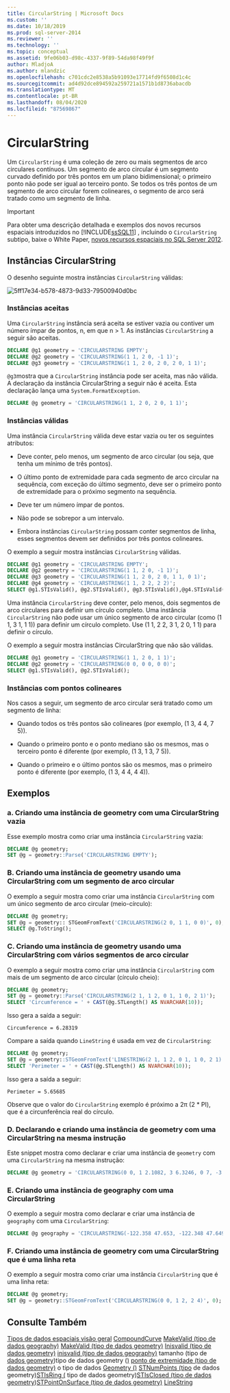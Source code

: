 ```yaml
---
title: CircularString | Microsoft Docs
ms.custom: ''
ms.date: 10/18/2019
ms.prod: sql-server-2014
ms.reviewer: ''
ms.technology: ''
ms.topic: conceptual
ms.assetid: 9fe06b03-d98c-4337-9f89-54da98f49f9f
author: MladjoA
ms.author: mlandzic
ms.openlocfilehash: c701cdc2e8538a5b91093e17714fd9f6508d1c4c
ms.sourcegitcommit: ad4d92dce894592a259721a1571b1d8736abacdb
ms.translationtype: MT
ms.contentlocale: pt-BR
ms.lasthandoff: 08/04/2020
ms.locfileid: "87569867"
---
```

# <a name="circularstring"></a>CircularString
  Um `CircularString` é uma coleção de zero ou mais segmentos de arco circulares contínuos. Um segmento de arco circular é um segmento curvado definido por três pontos em um plano bidimensional; o primeiro ponto não pode ser igual ao terceiro ponto. Se todos os três pontos de um segmento de arco circular forem colineares, o segmento de arco será tratado como um segmento de linha.

> [!IMPORTANT]
>  Para obter uma descrição detalhada e exemplos dos novos recursos espaciais introduzidos no [!INCLUDE[ssSQL11](../../includes/sssql11-md.md)] , incluindo o `CircularString` subtipo, baixe o White Paper, [novos recursos espaciais no SQL Server 2012](https://go.microsoft.com/fwlink/?LinkId=226407).

## <a name="circularstring-instances"></a>Instâncias CircularString
 O desenho seguinte mostra instâncias `CircularString` válidas:

 ![](../../database-engine/media/5ff17e34-b578-4873-9d33-79500940d0bc.png "5ff17e34-b578-4873-9d33-79500940d0bc")

### <a name="accepted-instances"></a>Instâncias aceitas
 Uma `CircularString` instância será aceita se estiver vazia ou contiver um número ímpar de pontos, n, em que n > 1. As instâncias `CircularString` a seguir são aceitas.

```sql
DECLARE @g1 geometry = 'CIRCULARSTRING EMPTY';
DECLARE @g2 geometry = 'CIRCULARSTRING(1 1, 2 0, -1 1)';
DECLARE @g3 geometry = 'CIRCULARSTRING(1 1, 2 0, 2 0, 2 0, 1 1)';
```

 `@g3`mostra que a `CircularString` instância pode ser aceita, mas não válida. A declaração da instância CircularString a seguir não é aceita. Esta declaração lança uma `System.FormatException`.

```sql
DECLARE @g geometry = 'CIRCULARSTRING(1 1, 2 0, 2 0, 1 1)';
```

### <a name="valid-instances"></a>Instâncias válidas
 Uma instância `CircularString` válida deve estar vazia ou ter os seguintes atributos:

-   Deve conter, pelo menos, um segmento de arco circular (ou seja, que tenha um mínimo de três pontos).

-   O último ponto de extremidade para cada segmento de arco circular na sequência, com exceção do último segmento, deve ser o primeiro ponto de extremidade para o próximo segmento na sequência.

-   Deve ter um número ímpar de pontos.

-   Não pode se sobrepor a um intervalo.

-   Embora instâncias `CircularString` possam conter segmentos de linha, esses segmentos devem ser definidos por três pontos colineares.

 O exemplo a seguir mostra instâncias `CircularString` válidas.

```sql
DECLARE @g1 geometry = 'CIRCULARSTRING EMPTY';
DECLARE @g2 geometry = 'CIRCULARSTRING(1 1, 2 0, -1 1)';
DECLARE @g3 geometry = 'CIRCULARSTRING(1 1, 2 0, 2 0, 1 1, 0 1)';
DECLARE @g4 geometry = 'CIRCULARSTRING(1 1, 2 2, 2 2)';
SELECT @g1.STIsValid(), @g2.STIsValid(), @g3.STIsValid(),@g4.STIsValid();
```

 Uma instância `CircularString` deve conter, pelo menos, dois segmentos de arco circulares para definir um círculo completo. Uma instância `CircularString` não pode usar um único segmento de arco circular (como (1 1, 3 1, 1 1)) para definir um círculo completo. Use (1 1, 2 2, 3 1, 2 0, 1 1) para definir o círculo.

 O exemplo a seguir mostra instâncias CircularString que não são válidas.

```sql
DECLARE @g1 geometry = 'CIRCULARSTRING(1 1, 2 0, 1 1)';
DECLARE @g2 geometry = 'CIRCULARSTRING(0 0, 0 0, 0 0)';
SELECT @g1.STIsValid(), @g2.STIsValid();
```

### <a name="instances-with-collinear-points"></a>Instâncias com pontos colineares
 Nos casos a seguir, um segmento de arco circular será tratado como um segmento de linha:

-   Quando todos os três pontos são colineares (por exemplo, (1 3, 4 4, 7 5)).

-   Quando o primeiro ponto e o ponto mediano são os mesmos, mas o terceiro ponto é diferente (por exemplo, (1 3, 1 3, 7 5)).

-   Quando o primeiro e o último pontos são os mesmos, mas o primeiro ponto é diferente (por exemplo, (1 3, 4 4, 4 4)).

## <a name="examples"></a>Exemplos

### <a name="a-instantiating-a-geometry-instance-with-an-empty-circularstring"></a>a. Criando uma instância de geometry com uma CircularString vazia
 Esse exemplo mostra como criar uma instância `CircularString` vazia:

```sql
DECLARE @g geometry;
SET @g = geometry::Parse('CIRCULARSTRING EMPTY');
```

### <a name="b-instantiating-a-geometry-instance-using-a-circularstring-with-one-circular-arc-segment"></a>B. Criando uma instância de geometry usando uma CircularString com um segmento de arco circular
 O exemplo a seguir mostra como criar uma instância `CircularString` com um único segmento de arco circular (meio-círculo):

```sql
DECLARE @g geometry;
SET @g = geometry:: STGeomFromText('CIRCULARSTRING(2 0, 1 1, 0 0)', 0);
SELECT @g.ToString();
```

### <a name="c-instantiating-a-geometry-instance-using-a-circularstring-with-multiple-circular-arc-segments"></a>C. Criando uma instância de geometry usando uma CircularString com vários segmentos de arco circular
 O exemplo a seguir mostra como criar uma instância `CircularString` com mais de um segmento de arco circular (círculo cheio):

```sql
DECLARE @g geometry;
SET @g = geometry::Parse('CIRCULARSTRING(2 1, 1 2, 0 1, 1 0, 2 1)');
SELECT 'Circumference = ' + CAST(@g.STLength() AS NVARCHAR(10));  
```

 Isso gera a saída a seguir:

```
Circumference = 6.28319
```

 Compare a saída quando `LineString` é usada em vez de `CircularString`:

```sql
DECLARE @g geometry;
SET @g = geometry::STGeomFromText('LINESTRING(2 1, 1 2, 0 1, 1 0, 2 1)', 0);
SELECT 'Perimeter = ' + CAST(@g.STLength() AS NVARCHAR(10));
```

 Isso gera a saída a seguir:

```
Perimeter = 5.65685
```

 Observe que o valor do `CircularString` exemplo é próximo a 2&#x03c0; (2 * PI), que é a circunferência real do círculo.

### <a name="d-declaring-and-instantiating-a-geometry-instance-with-a-circularstring-in-the-same-statement"></a>D. Declarando e criando uma instância de geometry com uma CircularString na mesma instrução
 Este snippet mostra como declarar e criar uma instância de `geometry` com uma `CircularString` na mesma instrução:

```sql
DECLARE @g geometry = 'CIRCULARSTRING(0 0, 1 2.1082, 3 6.3246, 0 7, -3 6.3246, -1 2.1082, 0 0)';
```

### <a name="e-instantiating-a-geography-instance-with-a-circularstring"></a>E. Criando uma instância de geography com uma CircularString
 O exemplo a seguir mostra como declarar e criar uma instância de `geography` com uma `CircularString`:

```sql
DECLARE @g geography = 'CIRCULARSTRING(-122.358 47.653, -122.348 47.649, -122.348 47.658, -122.358 47.658, -122.358 47.653)';
```

### <a name="f-instantiating-a-geometry-instance-with-a-circularstring-that-is-a-straight-line"></a>F. Criando uma instância de geometry com uma CircularString que é uma linha reta
 O exemplo a seguir mostra como criar uma instância `CircularString` que é uma linha reta:

```sql
DECLARE @g geometry;
SET @g = geometry::STGeomFromText('CIRCULARSTRING(0 0, 1 2, 2 4)', 0);
```

## <a name="see-also"></a>Consulte Também
 [Tipos de dados espaciais visão geral](spatial-data-types-overview.md) [CompoundCurve](compoundcurve.md) [MakeValid &#40;tipo de dados geography&#41;](/sql/t-sql/spatial-geography/makevalid-geography-data-type) [MakeValid &#40;tipo de dados geometry&#41;](/sql/t-sql/spatial-geometry/makevalid-geometry-data-type) [Inisvalid &#40;tipo de dados geometry&#41;](/sql/t-sql/spatial-geometry/stisvalid-geometry-data-type) [inisvalid &#40;tipo de dados geography&#41;](/sql/t-sql/spatial-geography/stisvalid-geography-data-type) tamanho &#40;tipo de [dados geometry](/sql/t-sql/spatial-geometry/stlength-geometry-data-type)&#41;tipo de dados geometry &#40;[&#41;](/sql/t-sql/spatial-geometry/ststartpoint-geometry-data-type) [ponto de extremidade &#40;tipo de dados geometry&#41;](/sql/t-sql/spatial-geometry/stendpoint-geometry-data-type) o tipo de dados [Geometry &#40;&#41;](/sql/t-sql/spatial-geometry/stpointn-geometry-data-type) [STNumPoints &#40;tipo](/sql/t-sql/spatial-geometry/stnumpoints-geometry-data-type) de dados geometry&#41;[STIsRing &#40;](/sql/t-sql/spatial-geometry/stisring-geometry-data-type) tipo de dados geometry&#41;[STIsClosed &#40;tipo de dados geometry](/sql/t-sql/spatial-geometry/stisclosed-geometry-data-type)&#41;[STPointOnSurface &#40;tipo de dados geometry&#41;](/sql/t-sql/spatial-geometry/stpointonsurface-geometry-data-type) [LineString](linestring.md)


